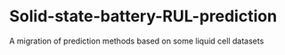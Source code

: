 # Solid-state-battery-RUL-prediction
A migration of prediction methods based on some liquid cell datasets
